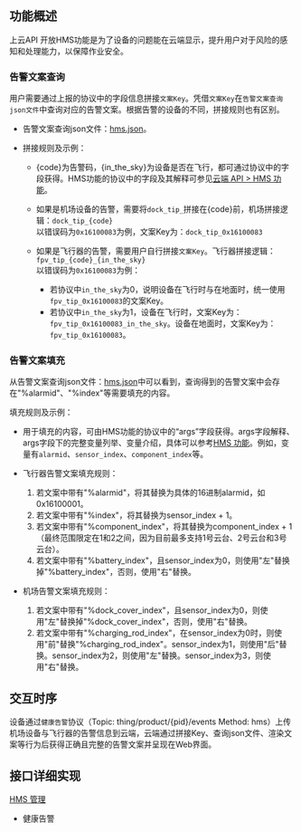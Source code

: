 ## 功能概述
上云API 开放HMS功能是为了设备的问题能在云端显示，提升用户对于风险的感知和处理能力，以保障作业安全。


### 告警文案查询
用户需要通过上报的协议中的字段信息拼接`文案Key`。凭借`文案Key`在`告警文案查询json文件`中查询对应的告警文案。根据告警的设备的不同，拼接规则也有区别。

* 告警文案查询json文件：[hms.json](https://terra-1-g.djicdn.com/84f990b0bbd145e6a3930de0c55d3b2b/apicloud/hms.json)。

* 拼接规则及示例：
  * {code}为告警码，{in_the_sky}为设备是否在飞行，都可通过协议中的字段获得。HMS功能的协议中的字段及其解释可参见[云端 API > HMS 功能](https://developer.dji.com/doc/cloud-api-tutorial/cn/server-api-reference/mqtt/thing-model/gateway/dock/hms.html#%E5%81%A5%E5%BA%B7%E5%91%8A%E8%AD%A6)。

  * 如果是机场设备的告警，需要将`dock_tip_`拼接在{code}前，机场拼接逻辑：`dock_tip_{code}`<br/>
    以错误码为`0x16100083`为例，文案Key为：`dock_tip_0x16100083`
  
  * 如果是飞行器的告警，需要用户自行拼接`文案Key`。飞行器拼接逻辑：`fpv_tip_{code}_{in_the_sky}`<br/>
    以错误码为`0x16100083`为例：<br/>
    * 若协议中`in_the_sky`为0，说明设备在飞行时与在地面时，统一使用`fpv_tip_0x16100083`的文案Key。
    * 若协议中`in_the_sky`为1，设备在飞行时，文案Key为：`fpv_tip_0x16100083_in_the_sky`。设备在地面时，文案Key为：`fpv_tip_0x16100083`。



### 告警文案填充
从告警文案查询json文件：[hms.json](https://terra-1-g.djicdn.com/84f990b0bbd145e6a3930de0c55d3b2b/apicloud/langs.json)中可以看到，查询得到的告警文案中会存在"%alarmid"、"%index"等需要填充的内容。


填充规则及示例：

* 用于填充的内容，可由HMS功能的协议中的“args”字段获得。args字段解释、args字段下的完整变量列举、变量介绍，具体可以参考[HMS 功能](https://developer.dji.com/doc/cloud-api-tutorial/cn/server-api-reference/mqtt/thing-model/gateway/dock/hms.html)。例如，变量有`alarmid`、`sensor_index`、`component_index`等。
* 飞行器告警文案填充规则：
  1. 若文案中带有"%alarmid"，将其替换为具体的16进制alarmid，如0x16100001。
  2. 若文案中带有"%index"，将其替换为sensor_index + 1。
  3. 若文案中带有"%component_index"，将其替换为component_index + 1（最终范围限定在1和2之间，因为目前最多支持1号云台、2号云台和3号云台）。
  4. 若文案中带有"%battery_index"，且sensor_index为0，则使用"左"替换掉"%battery_index"，否则，使用"右"替换。

* 机场告警文案填充规则：
  1. 若文案中带有"%dock_cover_index"，且sensor_index为0，则使用"左"替换掉"%dock_cover_index"，否则，使用"右"替换。
  2. 若文案中带有"%charging_rod_index"，在sensor_index为0时，则使用"前"替换"%charging_rod_index"。sensor_index为1，则使用"后"替换。sensor_index为2，则使用"左"替换。sensor_index为3，则使用"右"替换。

## 交互时序
设备通过`健康告警`协议（Topic: thing/product/{pid}/events  Method: hms）上传机场设备与飞行器的告警信息到云端，云端通过拼接Key、查询json文件、渲染文案等行为后获得正确且完整的告警文案并呈现在Web界面。


## 接口详细实现

[HMS 管理](https://developer.dji.com/doc/cloud-api-tutorial/cn/server-api-reference/mqtt/thing-model/gateway/dock/hms.html)
* 健康告警


